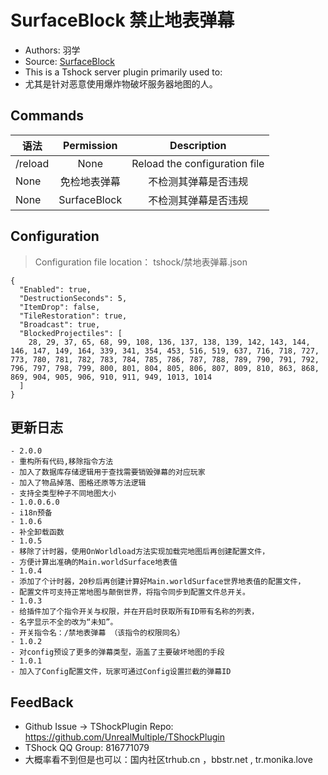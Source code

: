 # SurfaceBlock 禁止地表弹幕

- Authors: 羽学
- Source: [SurfaceBlock](https://github.com/1242509682/SurfaceBlock)
- This is a Tshock server plugin primarily used to:
- 尤其是针对恶意使用爆炸物破坏服务器地图的人。

## Commands

| 语法      |  Permission  |          Description          |
| ------- | :----------: | :---------------------------: |
| /reload |     None     | Reload the configuration file |
| None    |    免检地表弹幕    |           不检测其弹幕是否违规          |
| None    | SurfaceBlock |           不检测其弹幕是否违规          |

## Configuration

> Configuration file location： tshock/禁地表弹幕.json

```json5
{
  "Enabled": true,
  "DestructionSeconds": 5,
  "ItemDrop": false,
  "TileRestoration": true,
  "Broadcast": true,
  "BlockedProjectiles": [
    28, 29, 37, 65, 68, 99, 108, 136, 137, 138, 139, 142, 143, 144, 146, 147, 149, 164, 339, 341, 354, 453, 516, 519, 637, 716, 718, 727, 773, 780, 781, 782, 783, 784, 785, 786, 787, 788, 789, 790, 791, 792, 796, 797, 798, 799, 800, 801, 804, 805, 806, 807, 809, 810, 863, 868, 869, 904, 905, 906, 910, 911, 949, 1013, 1014
  ]
}
```

## 更新日志

```
- 2.0.0
- 重构所有代码,移除指令方法
- 加入了数据库存储逻辑用于查找需要销毁弹幕的对应玩家
- 加入了物品掉落、图格还原等方法逻辑
- 支持全类型种子不同地图大小
- 1.0.0.6.0
- i18n预备
- 1.0.6
- 补全卸载函数
- 1.0.5
- 移除了计时器，使用OnWorldload方法实现加载完地图后再创建配置文件，
- 方便计算出准确的Main.worldSurface地表值
- 1.0.4
- 添加了个计时器，20秒后再创建计算好Main.worldSurface世界地表值的配置文件，
- 配置文件可支持正常地图与颠倒世界，将指令同步到配置文件总开关。
- 1.0.3
- 给插件加了个指令开关与权限，并在开启时获取所有ID带有名称的列表，
- 名字显示不全的改为“未知”。
- 开关指令名：/禁地表弹幕 （该指令的权限同名）
- 1.0.2
- 对config预设了更多的弹幕类型，涵盖了主要破坏地图的手段
- 1.0.1
- 加入了Config配置文件，玩家可通过Config设置拦截的弹幕ID
```

## FeedBack

- Github Issue -> TShockPlugin Repo: https://github.com/UnrealMultiple/TShockPlugin
- TShock QQ Group: 816771079
- 大概率看不到但是也可以：国内社区trhub.cn ，bbstr.net , tr.monika.love
